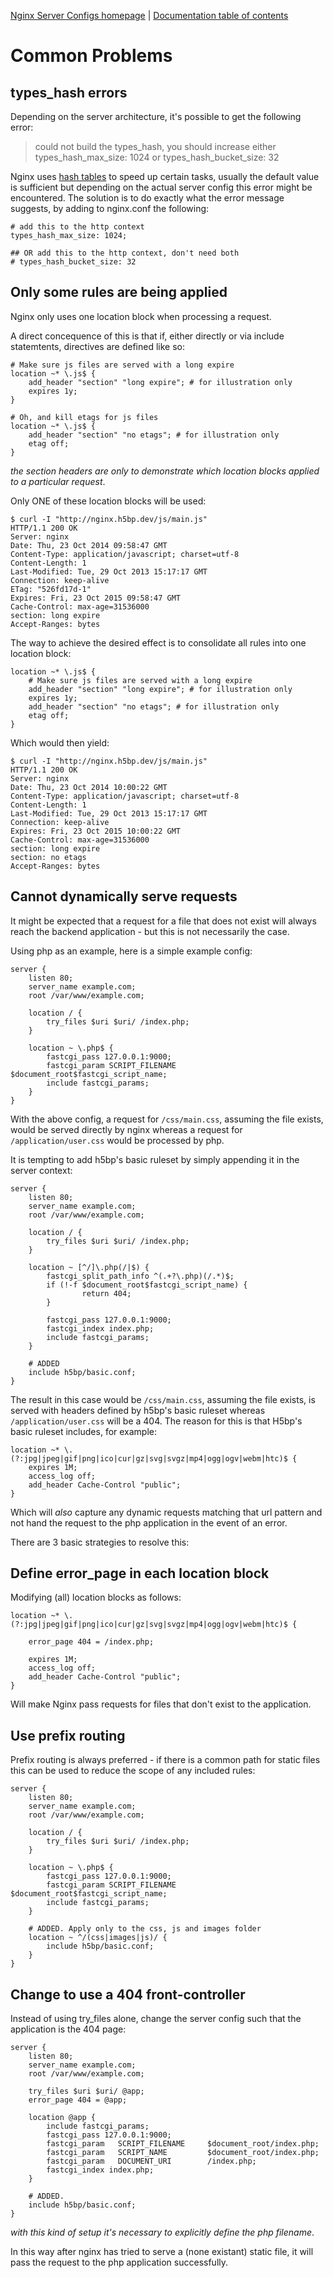 [Nginx Server Configs homepage](https://github.com/h5bp/server-configs-nginx)
 | [Documentation table of contents](TOC.md)

# Common Problems

## types_hash errors

Depending on the server architecture, it's possible to get the following error:

> could not build the types_hash, you should increase either
> types_hash_max_size: 1024 or types_hash_bucket_size: 32

Nginx uses [hash tables](http://nginx.org/en/docs/hash.html) to speed up certain
tasks, usually the default value is sufficient but depending on the actual server
config this error might be encountered. The solution is to do exactly what the
error message suggests, by adding to nginx.conf the following:

    # add this to the http context
    types_hash_max_size: 1024;

    ## OR add this to the http context, don't need both
    # types_hash_bucket_size: 32

## Only some rules are being applied

Nginx only uses one location block when processing a request.

A direct concequence of this is that if, either directly or via include
statemtents, directives are defined like so:

	# Make sure js files are served with a long expire
	location ~* \.js$ {
		add_header "section" "long expire"; # for illustration only
		expires 1y;
	}

	# Oh, and kill etags for js files
	location ~* \.js$ {
		add_header "section" "no etags"; # for illustration only
		etag off;
	}

_the section headers are only to demonstrate which location blocks applied to a
particular request_.

Only ONE of these location blocks will be used:

	$ curl -I "http://nginx.h5bp.dev/js/main.js"
	HTTP/1.1 200 OK
	Server: nginx
	Date: Thu, 23 Oct 2014 09:58:47 GMT
	Content-Type: application/javascript; charset=utf-8
	Content-Length: 1
	Last-Modified: Tue, 29 Oct 2013 15:17:17 GMT
	Connection: keep-alive
	ETag: "526fd17d-1"
	Expires: Fri, 23 Oct 2015 09:58:47 GMT
	Cache-Control: max-age=31536000
	section: long expire
	Accept-Ranges: bytes

The way to achieve the desired effect is to consolidate all rules into one
location block:

	location ~* \.js$ {
		# Make sure js files are served with a long expire
		add_header "section" "long expire"; # for illustration only
		expires 1y;
		add_header "section" "no etags"; # for illustration only
		etag off;
	}

Which would then yield:

	$ curl -I "http://nginx.h5bp.dev/js/main.js"
	HTTP/1.1 200 OK
	Server: nginx
	Date: Thu, 23 Oct 2014 10:00:22 GMT
	Content-Type: application/javascript; charset=utf-8
	Content-Length: 1
	Last-Modified: Tue, 29 Oct 2013 15:17:17 GMT
	Connection: keep-alive
	Expires: Fri, 23 Oct 2015 10:00:22 GMT
	Cache-Control: max-age=31536000
	section: long expire
	section: no etags
	Accept-Ranges: bytes

## Cannot dynamically serve <file extension> requests

It might be expected that a request for a file that does not exist
will always reach the backend application - but this is not necessarily
the case.

Using php as an example, here is a simple example config:

	server {
		listen 80;
		server_name example.com;
		root /var/www/example.com;

		location / {
			try_files $uri $uri/ /index.php;
		}

        location ~ \.php$ {
			fastcgi_pass 127.0.0.1:9000;
			fastcgi_param SCRIPT_FILENAME $document_root$fastcgi_script_name;
			include fastcgi_params;
        }
	}

With the above config, a request for `/css/main.css`, assuming the file exists,
would be served directly by nginx whereas a request for `/application/user.css`
would be processed by php.

It is tempting to add h5bp's basic ruleset by simply appending it in
the server context:

	server {
		listen 80;
		server_name example.com;
		root /var/www/example.com;

		location / {
			try_files $uri $uri/ /index.php;
		}

        location ~ [^/]\.php(/|$) {
			fastcgi_split_path_info ^(.+?\.php)(/.*)$;
			if (!-f $document_root$fastcgi_script_name) {
					return 404;
			}

			fastcgi_pass 127.0.0.1:9000;
			fastcgi_index index.php;
			include fastcgi_params;
        }

		# ADDED
		include h5bp/basic.conf;
	}

The result in this case would be `/css/main.css`, assuming the file exists,
is served with headers defined by h5bp's basic ruleset whereas `/application/user.css`
will be a 404. The reason for this is that H5bp's basic ruleset includes, for example:

	location ~* \.(?:jpg|jpeg|gif|png|ico|cur|gz|svg|svgz|mp4|ogg|ogv|webm|htc)$ {
		expires 1M;
		access_log off;
		add_header Cache-Control "public";
	}

Which will _also_ capture any dynamic requests matching that url pattern and not
hand the request to the php application in the event of an error.

There are 3 basic strategies to resolve this:

## Define error_page in each location block

Modifying (all) location blocks as follows:

	location ~* \.(?:jpg|jpeg|gif|png|ico|cur|gz|svg|svgz|mp4|ogg|ogv|webm|htc)$ {

		error_page 404 = /index.php;

		expires 1M;
		access_log off;
		add_header Cache-Control "public";
	}

Will make Nginx pass requests for files that don't exist to the application.

## Use prefix routing

Prefix routing is always preferred - if there is a common path for static files
this can be used to reduce the scope of any included rules:

	server {
		listen 80;
		server_name example.com;
		root /var/www/example.com;

		location / {
			try_files $uri $uri/ /index.php;
		}

        location ~ \.php$ {
			fastcgi_pass 127.0.0.1:9000;
			fastcgi_param SCRIPT_FILENAME $document_root$fastcgi_script_name;
			include fastcgi_params;
        }

		# ADDED. Apply only to the css, js and images folder
		location ~ ^/(css|images|js)/ {
			include h5bp/basic.conf;
		}
	}

## Change to use a 404 front-controller

Instead of using try_files alone, change the server config such that the
application is the 404 page:

	server {
		listen 80;
		server_name example.com;
		root /var/www/example.com;

		try_files $uri $uri/ @app;
		error_page 404 = @app;

        location @app {
			include fastcgi_params;
			fastcgi_pass 127.0.0.1:9000;
			fastcgi_param   SCRIPT_FILENAME     $document_root/index.php;
			fastcgi_param   SCRIPT_NAME         $document_root/index.php;
			fastcgi_param   DOCUMENT_URI        /index.php;
			fastcgi_index index.php;
        }

		# ADDED.
		include h5bp/basic.conf;
	}

_with this kind of setup it's necessary to explicitly define the php filename_.

In this way after nginx has tried to serve a (none existant) static file, it
will pass the request to the php application successfully.
